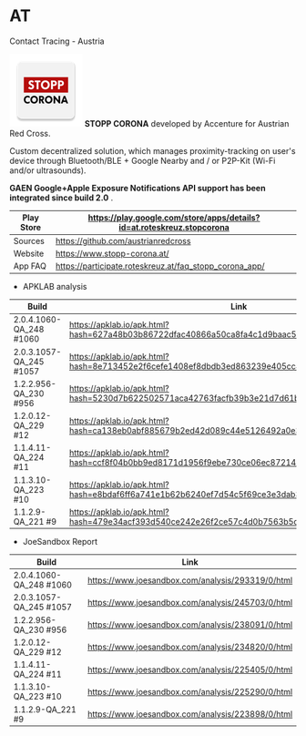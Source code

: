# AT
Contact Tracing - Austria

![](apkicon_AT.png) **STOPP CORONA** developed by Accenture for Austrian Red Cross. 

Custom decentralized solution, which manages proximity-tracking on user's device through Bluetooth/BLE + Google Nearby and / or P2P-Kit (Wi-Fi and/or ultrasounds).

**GAEN Google+Apple Exposure Notifications API support has been integrated since build 2.0** . 

Play Store | https://play.google.com/store/apps/details?id=at.roteskreuz.stopcorona
-----------|-----------------------------------------------------------------------
Sources | https://github.com/austrianredcross
Website | https://www.stopp-corona.at/
App FAQ | https://participate.roteskreuz.at/faq_stopp_corona_app/

- APKLAB analysis

Build | Link
------|-----
2.0.4.1060-QA_248 #1060 | https://apklab.io/apk.html?hash=627a48b03b86722dfac40866a50ca8fa4c1d9baac5774a13657dd61babc581f6
2.0.3.1057-QA_245 #1057 | https://apklab.io/apk.html?hash=8e713452e2f6cefe1408ef8dbdb3ed863239e405cc468612c346047ccaf63d30
1.2.2.956-QA_230 #956 | https://apklab.io/apk.html?hash=5230d7b622502571aca42763facfb39b3e21d7d61ba631a14fd6a445b8612614
1.2.0.12-QA_229 #12 | https://apklab.io/apk.html?hash=ca138eb0abf885679b2ed42d089c44e5126492a0e394ae5dfa262a78dd69f2ff
1.1.4.11-QA_224 #11 | https://apklab.io/apk.html?hash=ccf8f04b0bb9ed8171d1956f9ebe730ce06ec872145d419b76c589c8d34df206
1.1.3.10-QA_223 #10 | https://apklab.io/apk.html?hash=e8bdaf6ff6a741e1b62b6240ef7d54c5f69ce3e3dab3a57db31c3faef73b4141
1.1.2.9-QA_221 #9 | https://apklab.io/apk.html?hash=479e34acf393d540ce242e26f2ce57c4d0b7563b5cb2c717e28ed590d2b893e9

- JoeSandbox Report

Build | Link
------|-----
2.0.4.1060-QA_248 #1060 | https://www.joesandbox.com/analysis/293319/0/html
2.0.3.1057-QA_245 #1057 | https://www.joesandbox.com/analysis/245703/0/html
1.2.2.956-QA_230 #956 | https://www.joesandbox.com/analysis/238091/0/html
1.2.0.12-QA_229 #12 | https://www.joesandbox.com/analysis/234820/0/html
1.1.4.11-QA_224 #11 | https://www.joesandbox.com/analysis/225405/0/html
1.1.3.10-QA_223 #10 | https://www.joesandbox.com/analysis/225290/0/html
1.1.2.9-QA_221 #9 | https://www.joesandbox.com/analysis/223898/0/html
